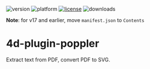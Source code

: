 ![version](https://img.shields.io/badge/version-16%2B-8331AE)
![platform](https://img.shields.io/static/v1?label=platform&message=mac-intel%20|%20mac-arm%20|%20win-64&color=blue)
[![license](https://img.shields.io/github/license/miyako/4d-plugin-poppler)](LICENSE)
![downloads](https://img.shields.io/github/downloads/miyako/4d-plugin-poppler/total)

**Note**: for v17 and earlier, move `manifest.json` to `Contents`

# 4d-plugin-poppler
Extract text from PDF, convert PDF to SVG.
